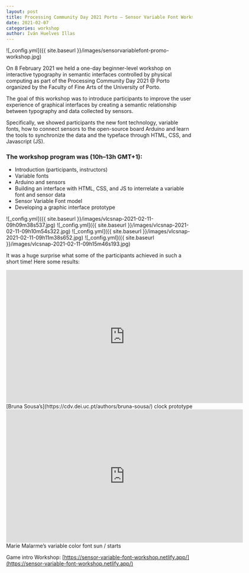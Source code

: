 ```yaml
---
layout: post
title: Processing Community Day 2021 Porto – Sensor Variable Font Workshop
date: 2021-02-07
categories: workshop
author: Iván Huelves Illas
---
```

![_config.yml]({{ site.baseurl }}/images/sensorvariablefont-promo-workshop.jpg)

On 8 February 2021 we held a one-day beginner-level workshop on interactive typography in semantic interfaces controlled by physical computing as part of the Processing Community Day 2021 @ Porto organized by the Faculty of Fine Arts of the University of Porto.

The goal of this workshop was to introduce participants to improve the user experience of graphical interfaces by creating a semantic relationship between typography and data collected by sensors.

Specifically, we showed participants the new font technology, variable fonts, how to connect sensors to the open-source board Arduino and learn the tools to synchronize the data and the typeface through HTML, CSS, and Javascript (JS).

### The workshop program was (10h–13h GMT+1):
- Introduction (participants, instructors)
- Variable fonts
- Arduino and sensors
- Building an interface with HTML, CSS, and JS to interrelate a variable font and sensor data
- Sensor Variable Font model
- Developing a graphic interface prototype

![_config.yml]({{ site.baseurl }}/images/vlcsnap-2021-02-11-09h09m38s537.jpg)
![_config.yml]({{ site.baseurl }}/images/vlcsnap-2021-02-11-09h10m54s322.jpg)
![_config.yml]({{ site.baseurl }}/images/vlcsnap-2021-02-11-09h11m38s652.jpg)
![_config.yml]({{ site.baseurl }}/images/vlcsnap-2021-02-11-09h15m46s193.jpg)

It was a huge surprise what some of the participants achieved in such a short time! Here some results:
<iframe src="https://player.vimeo.com/video/809132431?h=4dc5fd5a4a" width="640" height="360" frameborder="0" allow="autoplay; fullscreen; picture-in-picture" allowfullscreen></iframe>
[Bruna Sousa’s](https://cdv.dei.uc.pt/authors/bruna-sousa/) clock prototype
<iframe src="https://player.vimeo.com/video/809133599?h=1883a4edf3" width="640" height="360" frameborder="0" allow="autoplay; fullscreen; picture-in-picture" allowfullscreen></iframe>
Marie Malarme’s variable color font sun / starts


Game intro Workshop: [https://sensor-variable-font-workshop.netlify.app/](https://sensor-variable-font-workshop.netlify.app/)
